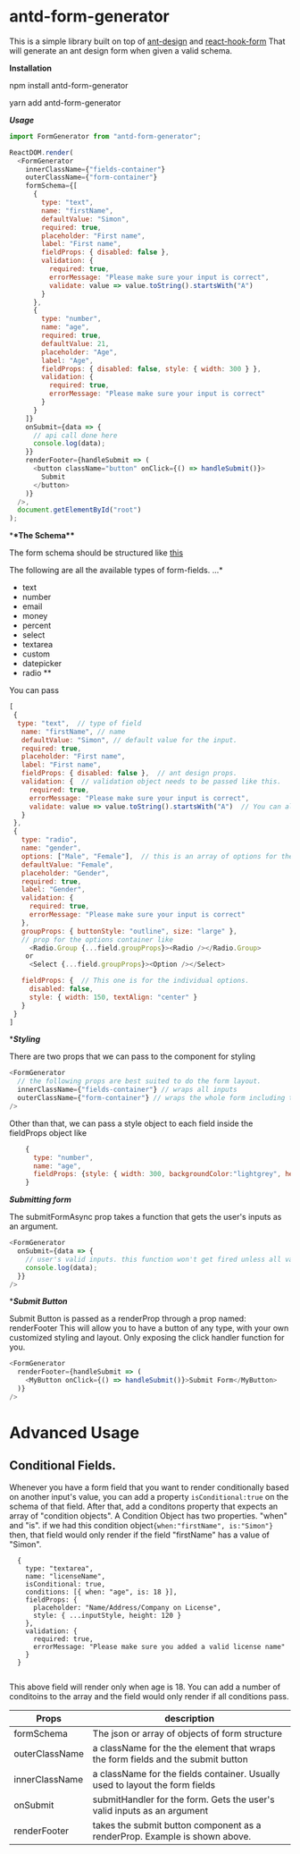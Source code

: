 # antd-form-generator

This is a simple library built on top of [ant-design](http://ant.design) and [react-hook-form](https://react-hook-form.com)
That will generate an ant design form when given a valid schema.

**Installation**
  
  npm install antd-form-generator 
  
  
  yarn add antd-form-generator
  


**_Usage_**

```javascript
import FormGenerator from "antd-form-generator";

ReactDOM.render(
  <FormGenerator
    innerClassName={"fields-container"}
    outerClassName={"form-container"}
    formSchema={[
      {
        type: "text",
        name: "firstName",
        defaultValue: "Simon",
        required: true,
        placeholder: "First name",
        label: "First name",
        fieldProps: { disabled: false },
        validation: {
          required: true,
          errorMessage: "Please make sure your input is correct",
          validate: value => value.toString().startsWith("A")
        }
      },
      {
        type: "number",
        name: "age",
        required: true,
        defaultValue: 21,
        placeholder: "Age",
        label: "Age",
        fieldProps: { disabled: false, style: { width: 300 } },
        validation: {
          required: true,
          errorMessage: "Please make sure your input is correct"
        }
      }
    ]}
    onSubmit={data => {
      // api call done here
      console.log(data);
    }}
    renderFooter={handleSubmit => (
      <button className="button" onClick={() => handleSubmit()}>
        Submit
      </button>
    )}
  />,
  document.getElementById("root")
);
```

\***\*The Schema\*\***

The form schema should be structured like [this](https://github.com/simonsisay/react-hook-form-antdesign/blob/master/src/sampleFormSchema.js)

The following are all the available types of form-fields.
...\*

- text
- number
- email
- money
- percent
- select
- textarea
- custom
- datepicker
- radio
  \*\*

You can pass

```javascript
[
 {
  type: "text",  // type of field
   name: "firstName", // name
   defaultValue: "Simon", // default value for the input.
   required: true,
   placeholder: "First name",
   label: "First name",
   fieldProps: { disabled: false },  // ant design props.
   validation: {  // validation object needs to be passed like this.
     required: true,
     errorMessage: "Please make sure your input is correct",
     validate: value => value.toString().startsWith("A")  // You can also pass a custom validation function.
   }
 },
 {
   type: "radio",
   name: "gender",
   options: ["Male", "Female"],  // this is an array of options for the radio.
   defaultValue: "Female",
   placeholder: "Gender",
   required: true,
   label: "Gender",
   validation: {
     required: true,
     errorMessage: "Please make sure your input is correct"
   },
   groupProps: { buttonStyle: "outline", size: "large" },
   // prop for the options container like
     <Radio.Group {...field.groupProps}><Radio /></Radio.Group>
    or
     <Select {...field.groupProps}><Option /></Select>

   fieldProps: {  // This one is for the individual options.
     disabled: false,
     style: { width: 150, textAlign: "center" }
   }
 }
]
```

\***_Styling_**

There are two props that we can pass to the component for styling

```javascript
<FormGenerator
  // the following props are best suited to do the form layout.
  innerClassName={"fields-container"} // wraps all inputs
  outerClassName={"form-container"} // wraps the whole form including the submit button passed as a render prop
/>
```

Other than that, we can pass a style object to each field inside the fieldProps object like

```javascript
    {
      type: "number",
      name: "age",
      fieldProps: {style: { width: 300, backgroundColor:"lightgrey", height:50, border:"none" } }
    }
```

**_Submitting form_**

The submitFormAsync prop takes a function that gets the user's inputs as an argument.

```javascript
<FormGenerator
  onSubmit={data => {
    // user's valid inputs. this function won't get fired unless all validations have passed.
    console.log(data);
  }}
/>
```

\***_Submit Button_**

Submit Button is passed as a renderProp through a prop named: renderFooter
This will allow you to have a button of any type, with your own customized styling and layout.
Only exposing the click handler function for you.

```javascript
<FormGenerator
  renderFooter={handleSubmit => (
    <MyButton onClick={() => handleSubmit()}>Submit Form</MyButton>
  )}
/>
```

# Advanced Usage

## Conditional Fields.

Whenever you have a form field that you want to render conditionally based on another input's value, you can add a property 
`isConditional:true` on the schema of that field. After that, add a conditons property that expects an array of "condition objects". A Condition Object has two properties. "when" and "is". 
if we had this condition object`{when:"firstName", is:"Simon"}` then, that field would only render if the field "firstName" has a value of "Simon".


```
  {
    type: "textarea",
    name: "licenseName",
    isConditional: true,
    conditions: [{ when: "age", is: 18 }],
    fieldProps: {
      placeholder: "Name/Address/Company on License",
      style: { ...inputStyle, height: 120 }
    },
    validation: {
      required: true,
      errorMessage: "Please make sure you added a valid license name"
    }
  }
  
```
This above field will render only when age is 18. You can add a number of conditoins to the array and the field would only render if all conditions pass.



| Props          | description                                                                      |
| -------------- | -------------------------------------------------------------------------------- |
| formSchema     | The json or array of objects of form structure                                   |
| outerClassName | a className for the the element that wraps the form fields and the submit button |
| innerClassName | a className for the fields container. Usually used to layout the form fields     |
| onSubmit       | submitHandler for the form. Gets the user's valid inputs as an argument          |
| renderFooter   | takes the submit button component as a renderProp. Example is shown above.       |
